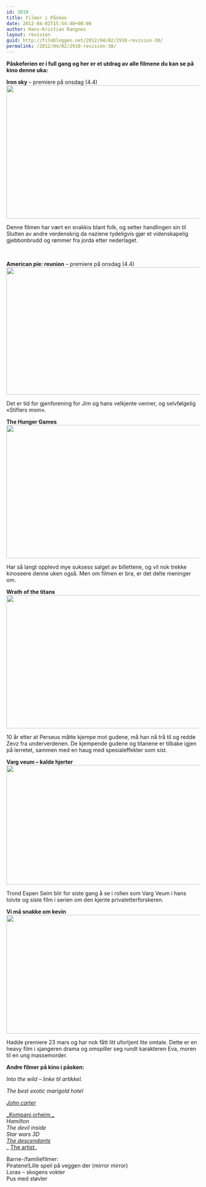 ```yaml
---
id: 3010
title: Filmer i Påsken
date: 2012-04-02T15:54:48+00:00
author: Hans-Kristian Rangnes
layout: revision
guid: http://filmbloggen.net/2012/04/02/2910-revision-38/
permalink: /2012/04/02/2910-revision-38/
---
```

**Påskeferien er i full gang og her er et utdrag av alle filmene du kan se på kino denne uka:** 

**Iron sky** &#8211; premiere på onsdag (4.4)  
<a href="http://filmbloggen.net/?attachment_id=2987" rel="attachment wp-att-2987"><img class="alignnone size-large wp-image-2987" style="border-style: initial;border-color: initial;border-width: 0px" src="http://filmbloggen.net/wp-content/uploads//2012/04/Iron-Sky-5-620x348.jpg" alt="" width="620" height="348" /></a>

Denne filmen har vært en snakkis blant folk, og setter handlingen sin til Slutten av andre verdenskrig da naziene tydeligvis gjør et videnskapelig gjebbonbrudd og rømmer fra jorda etter nederlaget.

<div class="video-shortcode">
</div>

&nbsp;

**American pie: reunion** &#8211; premiere på onsdag (4.4)  
<img class="alignnone size-large wp-image-2988" src="http://filmbloggen.net/wp-content/uploads//2012/04/american_reunion_5-620x333.jpg" alt="" width="620" height="333" /> 

Det er tid for gjenforening for Jim og hans velkjente venner, og selvfølgelig &laquo;Stiflers mom&raquo;.

<div class="video-shortcode">
</div>

**The Hunger Games**  
<img class="alignnone size-large wp-image-2989" src="http://filmbloggen.net/wp-content/uploads//2012/04/The-Hunger-Games-bilde-4-620x348.jpg" alt="" width="620" height="348" /> 

Har så langt opplevd mye suksess salget av billettene, og vil nok trekke kinoseere denne uken også. Men om filmen er bra, er det delte meninger om.

<div class="video-shortcode">
</div>

**Wrath of the titans**  
<img class="alignnone size-large wp-image-2990" src="http://filmbloggen.net/wp-content/uploads//2012/04/wrath-of-the-titans-whysoblu.com-9-1024x576-620x348.jpg" alt="" width="620" height="348" /> 

10 år etter at Perseus måtte kjempe mot gudene, må han nå trå til og redde Zevz fra underverdenen. De kjempende gudene og titanene er tilbake igjen på lerretet, sammen med en haug med spesialeffekter som sist.

<div class="video-shortcode">
</div>

**Varg veum &#8211; kalde hjerter**  
<img class="alignnone size-large wp-image-2991" src="http://filmbloggen.net/wp-content/uploads//2012/04/Varg-Veum-%E2%80%93-Kalde-hjerter-Kopi-620x312.jpg" alt="" width="620" height="312" /> 

Trond Espen Seim blir for siste gang å se i rollen som Varg Veum i hans tolvte og siste film i serien om den kjente privatetterforskeren.

<div class="video-shortcode">
</div>

**Vi må snakke om kevin**  
<img class="alignnone size-large wp-image-2992" src="http://filmbloggen.net/wp-content/uploads//2012/04/We-Need-to-Talk-About-Kevin-620x310.jpg" alt="" width="620" height="310" /> 

Hadde premiere 23 mars og har nok fått litt ufortjent lite omtale. Dette er en heavy film i sjangeren drama og omspiller seg rundt karakteren Eva, moren til en ung massemorder.

<div class="video-shortcode">
</div>

**Andre filmer på kino i påsken:**

_Into the wild &#8211; linke til artikkel._

_The best exotic marigold hotel_

_[John carter](http://wp.me/p1HlbS-Jl)_

[_Kompani orheim _  
](http://wp.me/p1HlbS-IC)  _Hamilton_  
 _The devil inside_  
 _Star wars 3D_  
[ _The descendants_  
](http://wp.me/p1HlbS-GD) _ [The artist](http://wp.me/p1HlbS-IA)_

Barne-/familiefilmer:  
Piratene!Lille speil på veggen der (mirror mirror)  
Lorax &#8211; skogens vokter  
Pus med støvler

&nbsp;

&nbsp;